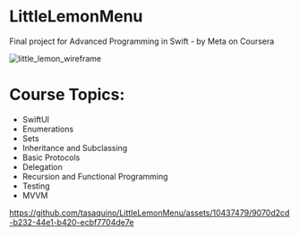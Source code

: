 # LittleLemonMenu
Final project for Advanced Programming in Swift - by Meta on Coursera


![little_lemon_wireframe](https://github.com/tasaquino/LittleLemonMenu/assets/10437479/e20d8c65-f9fd-4947-8471-c51921b8ed5f)

# Course Topics:
- SwiftUI
- Enumerations
- Sets
- Inheritance and Subclassing
- Basic Protocols
- Delegation
- Recursion and Functional Programming
- Testing
- MVVM


https://github.com/tasaquino/LittleLemonMenu/assets/10437479/9070d2cd-b232-44e1-b420-ecbf7704de7e

